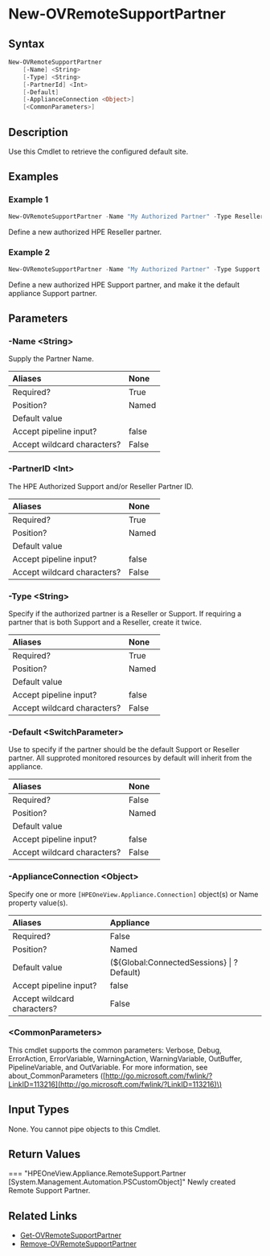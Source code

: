 ﻿---
description: Retrieve Remote Support Default Site.
---

# New-OVRemoteSupportPartner

## Syntax

```powershell
New-OVRemoteSupportPartner
    [-Name] <String>
    [-Type] <String>
    [-PartnerId] <Int>
    [-Default]
    [-ApplianceConnection <Object>]
    [<CommonParameters>]
```

## Description

Use this Cmdlet to retrieve the configured default site. 

## Examples

###  Example 1 

```powershell
New-OVRemoteSupportPartner -Name "My Authorized Partner" -Type Reseller -PartnerId 123456
```

Define a new authorized HPE Reseller partner.

###  Example 2 

```powershell
New-OVRemoteSupportPartner -Name "My Authorized Partner" -Type Support -PartnerId 123456 -Default
```

Define a new authorized HPE Support partner, and make it the default appliance Support partner.

## Parameters

### -Name &lt;String&gt;

Supply the Partner Name.

| Aliases | None |
| :--- | :--- |
| Required? | True |
| Position? | Named |
| Default value |  |
| Accept pipeline input? | false |
| Accept wildcard characters? | False |

### -PartnerID &lt;Int&gt;

The HPE Authorized Support and/or Reseller Partner ID.

| Aliases | None |
| :--- | :--- |
| Required? | True |
| Position? | Named |
| Default value |  |
| Accept pipeline input? | false |
| Accept wildcard characters? | False |

### -Type &lt;String&gt;

Specify if the authorized partner is a Reseller or Support.  If requiring a partner that is both Support and a Reseller, create it twice.

| Aliases | None |
| :--- | :--- |
| Required? | True |
| Position? | Named |
| Default value |  |
| Accept pipeline input? | false |
| Accept wildcard characters? | False |

### -Default &lt;SwitchParameter&gt;

Use to specify if the partner should be the default Support or Reseller partner.  All supproted monitored resources by default will inherit from the appliance.

| Aliases | None |
| :--- | :--- |
| Required? | False |
| Position? | Named |
| Default value |  |
| Accept pipeline input? | false |
| Accept wildcard characters? | False |

### -ApplianceConnection &lt;Object&gt;

Specify one or more `[HPEOneView.Appliance.Connection]` object(s) or Name property value(s).

| Aliases | Appliance |
| :--- | :--- |
| Required? | False |
| Position? | Named |
| Default value | (${Global:ConnectedSessions} &vert; ? Default) |
| Accept pipeline input? | false |
| Accept wildcard characters? | False |

### &lt;CommonParameters&gt;

This cmdlet supports the common parameters: Verbose, Debug, ErrorAction, ErrorVariable, WarningAction, WarningVariable, OutBuffer, PipelineVariable, and OutVariable. For more information, see about\_CommonParameters \([http://go.microsoft.com/fwlink/?LinkID=113216](http://go.microsoft.com/fwlink/?LinkID=113216)\)

## Input Types

None.  You cannot pipe objects to this Cmdlet.


## Return Values

=== "HPEOneView.Appliance.RemoteSupport.Partner [System.Management.Automation.PSCustomObject]"
    Newly created Remote Support Partner.
    

## Related Links

* [Get-OVRemoteSupportPartner](get-ovremotesupportpartner.md)
* [Remove-OVRemoteSupportPartner](remove-ovremotesupportpartner.md)
